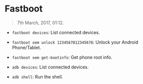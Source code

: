 # Fastboot

> 7th March, 2017, 01:12.

- `fastboot devices`: List connected devices.
- `fastboot oem unlock 1234567812345678`: Unlock your Android Phone/Tablet.
- `fastboot oem get-bootinfo`: Get phone root info.

- `adb devices`: List connected devices.
- `adb shell`: Run the shell.
